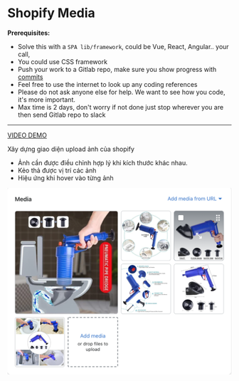 # Shopify Media

**Prerequisites:**
- Solve this with a `SPA lib/framework`, could be Vue, React, Angular.. your call,
- You could use CSS framework
- Push your work to a Gitlab repo, make sure you show progress with [commits](https://www.conventionalcommits.org/en/v1.0.0/)
- Feel free to use the internet to look up any coding references
- Please do not ask anyone else for help. We want to see how you code, it's more important.
- Max time is 2 days, don't worry if not done just stop wherever you are then send Gitlab repo to slack


---
[VIDEO DEMO ](https://drive.google.com/file/d/1tnH3FgeCRwx0Zzl8v9oiMxk8tCCDrRFR/view?usp=sharing)

Xây dựng giao diện upload ảnh của shopify
- Ảnh cần được điều chỉnh hợp lý khi kích thước khác nhau.
- Kẻo thả được vị trí các ảnh
- Hiệu ứng khi hover vào từng ảnh

![Media](./shopify-media.png)

